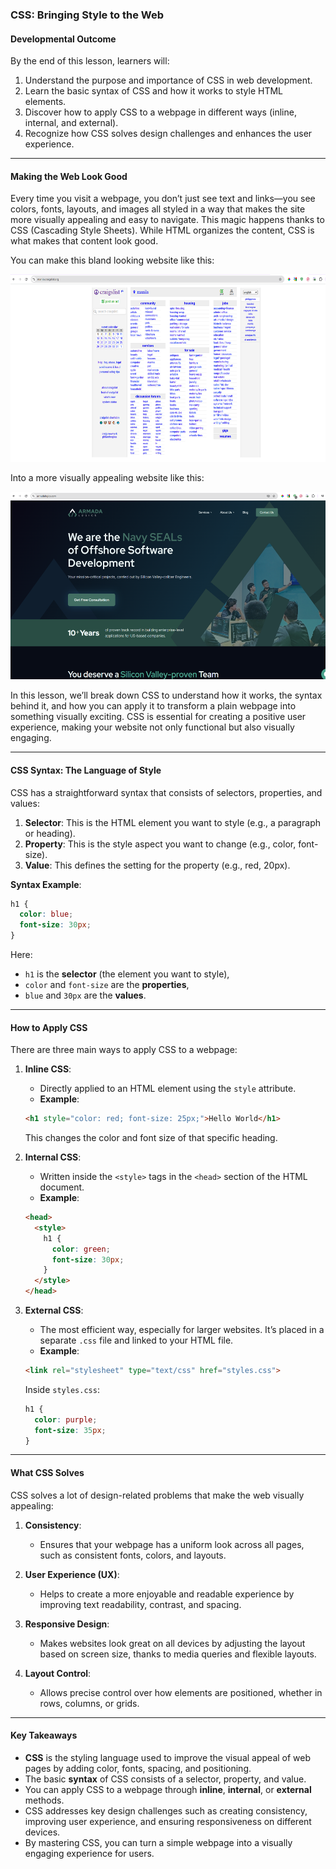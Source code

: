 ### **CSS: Bringing Style to the Web**

#### **Developmental Outcome**  
By the end of this lesson, learners will:  
1. Understand the purpose and importance of CSS in web development.  
2. Learn the basic syntax of CSS and how it works to style HTML elements.  
3. Discover how to apply CSS to a webpage in different ways (inline, internal, and external).  
4. Recognize how CSS solves design challenges and enhances the user experience.  

---

#### **Making the Web Look Good**  

Every time you visit a webpage, you don’t just see text and links—you see colors, fonts, layouts, and images all styled in a way that makes the site more visually appealing and easy to navigate. This magic happens thanks to CSS (Cascading Style Sheets). While HTML organizes the content, CSS is what makes that content look good.

You can make this bland looking website like this: 

<img src="./Assets/craigslist.png" width="600px" height="300px">

Into a more visually appealing website like this:

<img src="./Assets/Armada.png" width="600px" height="300px">


In this lesson, we’ll break down CSS to understand how it works, the syntax behind it, and how you can apply it to transform a plain webpage into something visually exciting. CSS is essential for creating a positive user experience, making your website not only functional but also visually engaging.

---

#### **CSS Syntax: The Language of Style**  

CSS has a straightforward syntax that consists of selectors, properties, and values:

1. **Selector**: This is the HTML element you want to style (e.g., a paragraph or heading).  
2. **Property**: This is the style aspect you want to change (e.g., color, font-size).  
3. **Value**: This defines the setting for the property (e.g., red, 20px).

**Syntax Example**:  
```css
h1 {
  color: blue;
  font-size: 30px;
}
```
Here:
- `h1` is the **selector** (the element you want to style),
- `color` and `font-size` are the **properties**,
- `blue` and `30px` are the **values**.

---

#### **How to Apply CSS**  

There are three main ways to apply CSS to a webpage:

1. **Inline CSS**:  
   - Directly applied to an HTML element using the `style` attribute.
   - **Example**:  
   ```html
   <h1 style="color: red; font-size: 25px;">Hello World</h1>
   ```
   This changes the color and font size of that specific heading.

2. **Internal CSS**:  
   - Written inside the `<style>` tags in the `<head>` section of the HTML document.
   - **Example**:  
   ```html
   <head>
     <style>
       h1 {
         color: green;
         font-size: 30px;
       }
     </style>
   </head>
   ```

3. **External CSS**:  
   - The most efficient way, especially for larger websites. It’s placed in a separate `.css` file and linked to your HTML file.
   - **Example**:  
   ```html
   <link rel="stylesheet" type="text/css" href="styles.css">
   ```

   Inside `styles.css`:
   ```css
   h1 {
     color: purple;
     font-size: 35px;
   }
   ```

---

#### **What CSS Solves**  

CSS solves a lot of design-related problems that make the web visually appealing:

1. **Consistency**:  
   - Ensures that your webpage has a uniform look across all pages, such as consistent fonts, colors, and layouts.

2. **User Experience (UX)**:  
   - Helps to create a more enjoyable and readable experience by improving text readability, contrast, and spacing.

3. **Responsive Design**:  
   - Makes websites look great on all devices by adjusting the layout based on screen size, thanks to media queries and flexible layouts.

4. **Layout Control**:  
   - Allows precise control over how elements are positioned, whether in rows, columns, or grids.

---

#### **Key Takeaways**  

- **CSS** is the styling language used to improve the visual appeal of web pages by adding color, fonts, spacing, and positioning.
- The basic **syntax** of CSS consists of a selector, property, and value.
- You can apply CSS to a webpage through **inline**, **internal**, or **external** methods.
- CSS addresses key design challenges such as creating consistency, improving user experience, and ensuring responsiveness on different devices.
- By mastering CSS, you can turn a simple webpage into a visually engaging experience for users.